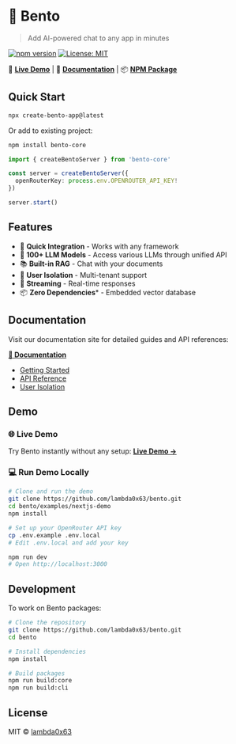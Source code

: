 # 🍱 Bento

> Add AI-powered chat to any app in minutes

[![npm version](https://img.shields.io/npm/v/bento-core.svg)](https://www.npmjs.com/package/bento-core)
[![License: MIT](https://img.shields.io/badge/License-MIT-yellow.svg)](https://opensource.org/licenses/MIT)

🚀 **[Live Demo](https://nextjs-demo-fawn-three.vercel.app)** | 📖 **[Documentation](https://docs-coral-rho.vercel.app)** | 📦 **[NPM Package](https://www.npmjs.com/package/bento-core)**

## Quick Start

```bash
npx create-bento-app@latest
```

Or add to existing project:

```bash
npm install bento-core
```

```typescript
import { createBentoServer } from 'bento-core'

const server = createBentoServer({
  openRouterKey: process.env.OPENROUTER_API_KEY!
})

server.start()
```

## Features

- 🚀 **Quick Integration** - Works with any framework
- 💬 **100+ LLM Models** - Access various LLMs through unified API
- 📚 **Built-in RAG** - Chat with your documents
- 🔐 **User Isolation** - Multi-tenant support
- 🌊 **Streaming** - Real-time responses
- 📦 **Zero Dependencies*** - Embedded vector database

## Documentation

Visit our documentation site for detailed guides and API references:

**[📖 Documentation](https://docs-coral-rho.vercel.app)**

- [Getting Started](https://docs-coral-rho.vercel.app/getting-started.html)
- [API Reference](https://docs-coral-rho.vercel.app/api-reference.html)
- [User Isolation](https://docs-coral-rho.vercel.app/user-isolation.html)

## Demo

### 🌐 Live Demo
Try Bento instantly without any setup: **[Live Demo →](https://nextjs-demo-fawn-three.vercel.app)**

### 💻 Run Demo Locally

```bash
# Clone and run the demo
git clone https://github.com/lambda0x63/bento.git
cd bento/examples/nextjs-demo
npm install

# Set up your OpenRouter API key
cp .env.example .env.local
# Edit .env.local and add your key

npm run dev
# Open http://localhost:3000
```

## Development

To work on Bento packages:

```bash
# Clone the repository
git clone https://github.com/lambda0x63/bento.git
cd bento

# Install dependencies
npm install

# Build packages
npm run build:core
npm run build:cli
```

## License

MIT © [lambda0x63](https://github.com/lambda0x63)